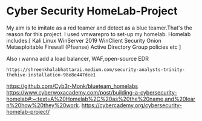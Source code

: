# Cyber Security HomeLab-Project
My aim is to imitate as a red teamer and detect as a blue teamer.That's the reason for this project.
I used vmwarepro to set-up my homelab.
Homelab includes:[
   Kali Linux
   WinServer 2019
   WinClient
   Security Onion
   Metasploitable
   Firewall (Pfsense)
   Active Directory
   Group policies etc
]



Also ı wanna add a load balancer, WAF,open-source EDR

	https://shreenkhalabhattarai.medium.com/security-analysts-trinity-thehive-installation-98e8e447dee1
  https://github.com/Cyb3r-Monk/blueteam_homelabs
  https://www.cyberwoxacademy.com/post/building-a-cybersecurity-homelab#:~:text=A%20Homelab%2C%20as%20the%20name,and%20learn%20how%20they%20work.
  https://cybercademy.org/cybersecurity-homelab-project/

